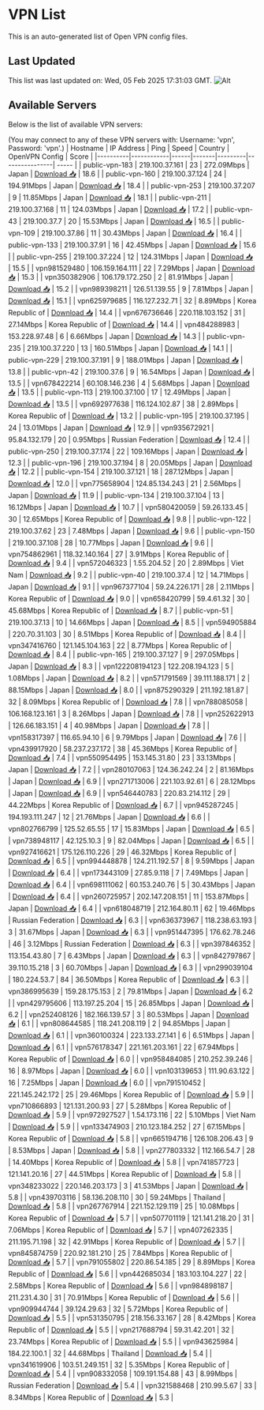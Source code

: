 # VPN List

This is an auto-generated list of Open VPN config files.

## Last Updated

This list was last updated on: Wed, 05 Feb 2025 17:31:03 GMT.
![Alt](https://repobeats.axiom.co/api/embed/186b98318ef1479477931607c1ad7d823f12451f.svg "Repobeats analytics image")

## Available Servers

Below is the list of available VPN servers:

(You may connect to any of these VPN servers with: Username: 'vpn', Password: 'vpn'.)
| Hostname | IP Address | Ping | Speed | Country | OpenVPN Config | Score |
|----------|------------|------|-------|---------|----------------| ----- |
| public-vpn-183 | 219.100.37.161 | 23 | 272.09Mbps | Japan | [Download 📥](./configs/server_0_JP.ovpn) | 18.6 |
| public-vpn-160 | 219.100.37.124 | 24 | 194.91Mbps | Japan | [Download 📥](./configs/server_1_JP.ovpn) | 18.4 |
| public-vpn-253 | 219.100.37.207 | 9 | 11.85Mbps | Japan | [Download 📥](./configs/server_2_JP.ovpn) | 18.1 |
| public-vpn-211 | 219.100.37.168 | 11 | 124.03Mbps | Japan | [Download 📥](./configs/server_3_JP.ovpn) | 17.2 |
| public-vpn-43 | 219.100.37.7 | 20 | 15.53Mbps | Japan | [Download 📥](./configs/server_4_JP.ovpn) | 16.5 |
| public-vpn-109 | 219.100.37.86 | 11 | 30.43Mbps | Japan | [Download 📥](./configs/server_5_JP.ovpn) | 16.4 |
| public-vpn-133 | 219.100.37.91 | 16 | 42.45Mbps | Japan | [Download 📥](./configs/server_6_JP.ovpn) | 15.6 |
| public-vpn-255 | 219.100.37.224 | 12 | 124.31Mbps | Japan | [Download 📥](./configs/server_7_JP.ovpn) | 15.5 |
| vpn981529480 | 106.159.164.111 | 22 | 7.29Mbps | Japan | [Download 📥](./configs/server_8_JP.ovpn) | 15.3 |
| vpn350382906 | 106.179.172.250 | 2 | 81.91Mbps | Japan | [Download 📥](./configs/server_9_JP.ovpn) | 15.2 |
| vpn989398211 | 126.51.139.55 | 9 | 7.81Mbps | Japan | [Download 📥](./configs/server_10_JP.ovpn) | 15.1 |
| vpn625979685 | 116.127.232.71 | 32 | 8.89Mbps | Korea Republic of | [Download 📥](./configs/server_11_KR.ovpn) | 14.4 |
| vpn676736646 | 220.118.103.152 | 31 | 27.14Mbps | Korea Republic of | [Download 📥](./configs/server_12_KR.ovpn) | 14.4 |
| vpn484288983 | 153.228.97.48 | 6 | 6.66Mbps | Japan | [Download 📥](./configs/server_13_JP.ovpn) | 14.3 |
| public-vpn-235 | 219.100.37.220 | 13 | 160.51Mbps | Japan | [Download 📥](./configs/server_14_JP.ovpn) | 14.1 |
| public-vpn-229 | 219.100.37.191 | 9 | 188.01Mbps | Japan | [Download 📥](./configs/server_15_JP.ovpn) | 13.8 |
| public-vpn-42 | 219.100.37.6 | 9 | 16.54Mbps | Japan | [Download 📥](./configs/server_16_JP.ovpn) | 13.5 |
| vpn678422214 | 60.108.146.236 | 4 | 5.68Mbps | Japan | [Download 📥](./configs/server_17_JP.ovpn) | 13.5 |
| public-vpn-113 | 219.100.37.100 | 17 | 12.49Mbps | Japan | [Download 📥](./configs/server_18_JP.ovpn) | 13.5 |
| vpn692977638 | 116.124.102.87 | 38 | 2.89Mbps | Korea Republic of | [Download 📥](./configs/server_19_KR.ovpn) | 13.2 |
| public-vpn-195 | 219.100.37.195 | 24 | 13.01Mbps | Japan | [Download 📥](./configs/server_20_JP.ovpn) | 12.9 |
| vpn935672921 | 95.84.132.179 | 20 | 0.95Mbps | Russian Federation | [Download 📥](./configs/server_21_RU.ovpn) | 12.4 |
| public-vpn-250 | 219.100.37.174 | 22 | 109.16Mbps | Japan | [Download 📥](./configs/server_22_JP.ovpn) | 12.3 |
| public-vpn-196 | 219.100.37.194 | 8 | 20.05Mbps | Japan | [Download 📥](./configs/server_23_JP.ovpn) | 12.2 |
| public-vpn-154 | 219.100.37.121 | 18 | 287.12Mbps | Japan | [Download 📥](./configs/server_24_JP.ovpn) | 12.0 |
| vpn775658904 | 124.85.134.243 | 21 | 2.56Mbps | Japan | [Download 📥](./configs/server_25_JP.ovpn) | 11.9 |
| public-vpn-134 | 219.100.37.104 | 13 | 16.12Mbps | Japan | [Download 📥](./configs/server_26_JP.ovpn) | 10.7 |
| vpn580420059 | 59.26.133.45 | 30 | 12.65Mbps | Korea Republic of | [Download 📥](./configs/server_27_KR.ovpn) | 9.8 |
| public-vpn-122 | 219.100.37.62 | 23 | 7.48Mbps | Japan | [Download 📥](./configs/server_28_JP.ovpn) | 9.6 |
| public-vpn-150 | 219.100.37.108 | 28 | 10.77Mbps | Japan | [Download 📥](./configs/server_29_JP.ovpn) | 9.6 |
| vpn754862961 | 118.32.140.164 | 27 | 3.91Mbps | Korea Republic of | [Download 📥](./configs/server_30_KR.ovpn) | 9.4 |
| vpn572046323 | 1.55.204.52 | 20 | 2.89Mbps | Viet Nam | [Download 📥](./configs/server_31_VN.ovpn) | 9.2 |
| public-vpn-40 | 219.100.37.4 | 12 | 14.71Mbps | Japan | [Download 📥](./configs/server_32_JP.ovpn) | 9.1 |
| vpn967377104 | 59.24.226.171 | 28 | 2.11Mbps | Korea Republic of | [Download 📥](./configs/server_33_KR.ovpn) | 9.0 |
| vpn658420799 | 59.4.61.32 | 30 | 45.68Mbps | Korea Republic of | [Download 📥](./configs/server_34_KR.ovpn) | 8.7 |
| public-vpn-51 | 219.100.37.13 | 10 | 14.66Mbps | Japan | [Download 📥](./configs/server_35_JP.ovpn) | 8.5 |
| vpn594905884 | 220.70.31.103 | 30 | 8.51Mbps | Korea Republic of | [Download 📥](./configs/server_36_KR.ovpn) | 8.4 |
| vpn347416760 | 121.145.104.163 | 22 | 8.77Mbps | Korea Republic of | [Download 📥](./configs/server_37_KR.ovpn) | 8.4 |
| public-vpn-165 | 219.100.37.127 | 9 | 297.05Mbps | Japan | [Download 📥](./configs/server_38_JP.ovpn) | 8.3 |
| vpn122208194123 | 122.208.194.123 | 5 | 1.08Mbps | Japan | [Download 📥](./configs/server_39_JP.ovpn) | 8.2 |
| vpn571791569 | 39.111.188.171 | 2 | 88.15Mbps | Japan | [Download 📥](./configs/server_40_JP.ovpn) | 8.0 |
| vpn875290329 | 211.192.181.87 | 32 | 8.09Mbps | Korea Republic of | [Download 📥](./configs/server_41_KR.ovpn) | 7.8 |
| vpn788085058 | 106.168.123.161 | 3 | 8.26Mbps | Japan | [Download 📥](./configs/server_42_JP.ovpn) | 7.8 |
| vpn252622913 | 126.66.183.151 | 4 | 40.98Mbps | Japan | [Download 📥](./configs/server_43_JP.ovpn) | 7.8 |
| vpn158317397 | 116.65.94.10 | 6 | 9.79Mbps | Japan | [Download 📥](./configs/server_44_JP.ovpn) | 7.6 |
| vpn439917920 | 58.237.237.172 | 38 | 45.36Mbps | Korea Republic of | [Download 📥](./configs/server_45_KR.ovpn) | 7.4 |
| vpn550954495 | 153.145.31.80 | 23 | 33.13Mbps | Japan | [Download 📥](./configs/server_46_JP.ovpn) | 7.2 |
| vpn280107063 | 124.36.242.24 | 2 | 81.16Mbps | Japan | [Download 📥](./configs/server_47_JP.ovpn) | 6.9 |
| vpn271713006 | 221.103.92.61 | 6 | 28.12Mbps | Japan | [Download 📥](./configs/server_48_JP.ovpn) | 6.9 |
| vpn546440783 | 220.83.214.112 | 29 | 44.22Mbps | Korea Republic of | [Download 📥](./configs/server_49_KR.ovpn) | 6.7 |
| vpn945287245 | 194.193.111.247 | 12 | 21.76Mbps | Japan | [Download 📥](./configs/server_50_JP.ovpn) | 6.6 |
| vpn802766799 | 125.52.65.55 | 17 | 15.83Mbps | Japan | [Download 📥](./configs/server_51_JP.ovpn) | 6.5 |
| vpn738948117 | 42.125.10.3 | 9 | 82.04Mbps | Japan | [Download 📥](./configs/server_52_JP.ovpn) | 6.5 |
| vpn927416621 | 175.126.110.226 | 29 | 46.32Mbps | Korea Republic of | [Download 📥](./configs/server_53_KR.ovpn) | 6.5 |
| vpn994448878 | 124.211.192.57 | 8 | 9.59Mbps | Japan | [Download 📥](./configs/server_54_JP.ovpn) | 6.4 |
| vpn173443109 | 27.85.9.118 | 7 | 7.49Mbps | Japan | [Download 📥](./configs/server_55_JP.ovpn) | 6.4 |
| vpn698111062 | 60.153.240.76 | 5 | 30.43Mbps | Japan | [Download 📥](./configs/server_56_JP.ovpn) | 6.4 |
| vpn260725957 | 202.147.208.151 | 11 | 153.87Mbps | Japan | [Download 📥](./configs/server_57_JP.ovpn) | 6.4 |
| vpn618048719 | 212.164.80.11 | 62 | 19.46Mbps | Russian Federation | [Download 📥](./configs/server_58_RU.ovpn) | 6.3 |
| vpn636373967 | 118.238.63.193 | 3 | 31.67Mbps | Japan | [Download 📥](./configs/server_59_JP.ovpn) | 6.3 |
| vpn951447395 | 176.62.78.246 | 46 | 3.12Mbps | Russian Federation | [Download 📥](./configs/server_60_RU.ovpn) | 6.3 |
| vpn397846352 | 113.154.43.80 | 7 | 6.43Mbps | Japan | [Download 📥](./configs/server_61_JP.ovpn) | 6.3 |
| vpn842797867 | 39.110.15.218 | 3 | 60.70Mbps | Japan | [Download 📥](./configs/server_62_JP.ovpn) | 6.3 |
| vpn299039104 | 180.224.53.7 | 84 | 36.50Mbps | Korea Republic of | [Download 📥](./configs/server_63_KR.ovpn) | 6.3 |
| vpn386995639 | 159.28.175.153 | 2 | 79.81Mbps | Japan | [Download 📥](./configs/server_64_JP.ovpn) | 6.2 |
| vpn429795606 | 113.197.25.204 | 15 | 26.85Mbps | Japan | [Download 📥](./configs/server_65_JP.ovpn) | 6.2 |
| vpn252408126 | 182.166.139.57 | 3 | 80.53Mbps | Japan | [Download 📥](./configs/server_66_JP.ovpn) | 6.1 |
| vpn808644585 | 118.241.208.119 | 2 | 94.85Mbps | Japan | [Download 📥](./configs/server_67_JP.ovpn) | 6.1 |
| vpn360100324 | 223.133.27.141 | 6 | 6.51Mbps | Japan | [Download 📥](./configs/server_68_JP.ovpn) | 6.1 |
| vpn576178347 | 221.161.203.161 | 22 | 67.94Mbps | Korea Republic of | [Download 📥](./configs/server_69_KR.ovpn) | 6.0 |
| vpn958484085 | 210.252.39.246 | 16 | 8.97Mbps | Japan | [Download 📥](./configs/server_70_JP.ovpn) | 6.0 |
| vpn103139653 | 111.90.63.122 | 16 | 7.25Mbps | Japan | [Download 📥](./configs/server_71_JP.ovpn) | 6.0 |
| vpn791510452 | 221.145.242.172 | 25 | 29.46Mbps | Korea Republic of | [Download 📥](./configs/server_72_KR.ovpn) | 5.9 |
| vpn710866893 | 121.131.200.93 | 27 | 5.28Mbps | Korea Republic of | [Download 📥](./configs/server_73_KR.ovpn) | 5.9 |
| vpn972927527 | 1.54.173.116 | 22 | 5.10Mbps | Viet Nam | [Download 📥](./configs/server_74_VN.ovpn) | 5.9 |
| vpn133474903 | 210.123.184.252 | 27 | 67.15Mbps | Korea Republic of | [Download 📥](./configs/server_75_KR.ovpn) | 5.8 |
| vpn665194716 | 126.108.206.43 | 9 | 8.53Mbps | Japan | [Download 📥](./configs/server_76_JP.ovpn) | 5.8 |
| vpn277803332 | 112.166.54.7 | 28 | 14.40Mbps | Korea Republic of | [Download 📥](./configs/server_77_KR.ovpn) | 5.8 |
| vpn741857723 | 121.141.20.16 | 27 | 44.51Mbps | Korea Republic of | [Download 📥](./configs/server_78_KR.ovpn) | 5.8 |
| vpn348233022 | 220.146.203.173 | 3 | 41.53Mbps | Japan | [Download 📥](./configs/server_79_JP.ovpn) | 5.8 |
| vpn439703116 | 58.136.208.110 | 30 | 59.24Mbps | Thailand | [Download 📥](./configs/server_80_TH.ovpn) | 5.8 |
| vpn267767914 | 221.152.129.119 | 25 | 10.08Mbps | Korea Republic of | [Download 📥](./configs/server_81_KR.ovpn) | 5.7 |
| vpn507701119 | 121.141.218.20 | 31 | 7.06Mbps | Korea Republic of | [Download 📥](./configs/server_82_KR.ovpn) | 5.7 |
| vpn407262335 | 211.195.71.198 | 32 | 42.91Mbps | Korea Republic of | [Download 📥](./configs/server_83_KR.ovpn) | 5.7 |
| vpn845874759 | 220.92.181.210 | 25 | 7.84Mbps | Korea Republic of | [Download 📥](./configs/server_84_KR.ovpn) | 5.7 |
| vpn791055802 | 220.86.54.185 | 29 | 8.89Mbps | Korea Republic of | [Download 📥](./configs/server_85_KR.ovpn) | 5.6 |
| vpn442685034 | 183.103.104.227 | 22 | 2.58Mbps | Korea Republic of | [Download 📥](./configs/server_86_KR.ovpn) | 5.6 |
| vpn984898187 | 211.231.4.30 | 31 | 70.91Mbps | Korea Republic of | [Download 📥](./configs/server_87_KR.ovpn) | 5.6 |
| vpn909944744 | 39.124.29.63 | 32 | 5.72Mbps | Korea Republic of | [Download 📥](./configs/server_88_KR.ovpn) | 5.5 |
| vpn531350795 | 218.156.33.167 | 28 | 8.42Mbps | Korea Republic of | [Download 📥](./configs/server_89_KR.ovpn) | 5.5 |
| vpn217688794 | 59.31.42.201 | 32 | 23.74Mbps | Korea Republic of | [Download 📥](./configs/server_90_KR.ovpn) | 5.5 |
| vpn943625984 | 184.22.100.1 | 32 | 44.68Mbps | Thailand | [Download 📥](./configs/server_91_TH.ovpn) | 5.4 |
| vpn341619906 | 103.51.249.151 | 32 | 5.35Mbps | Korea Republic of | [Download 📥](./configs/server_92_KR.ovpn) | 5.4 |
| vpn908332058 | 109.191.154.88 | 43 | 8.99Mbps | Russian Federation | [Download 📥](./configs/server_93_RU.ovpn) | 5.4 |
| vpn321588468 | 210.99.5.67 | 33 | 8.34Mbps | Korea Republic of | [Download 📥](./configs/server_94_KR.ovpn) | 5.3 |
